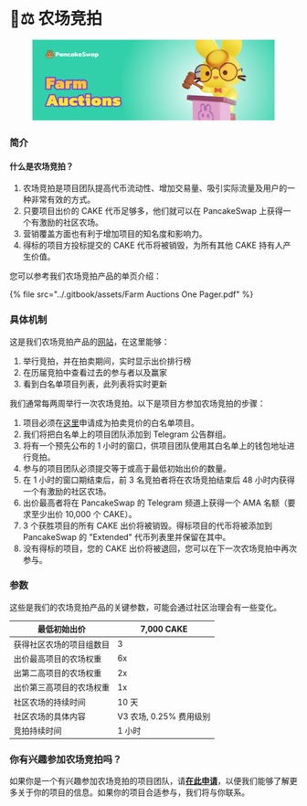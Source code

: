 # 🧑⚖ 农场竞拍

<figure><img src="../.gitbook/assets/image (10) (1).png" alt=""><figcaption></figcaption></figure>

### 简介&#x20;

#### 什么是农场竞拍？&#x20;

1. 农场竞拍是项目团队提高代币流动性、增加交易量、吸引实际流量及用户的一种非常有效的方式。&#x20;
2. 只要项目出价的 CAKE 代币足够多，他们就可以在 PancakeSwap 上获得一个有激励的社区农场。&#x20;
3. 营销覆盖方面也有利于增加项目的知名度和影响力。
4. 得标的项目方投标提交的 CAKE 代币将被销毁，为所有其他 CAKE 持有人产生价值。

您可以参考我们农场竞拍产品的单页介绍：

{% file src="../.gitbook/assets/Farm Auctions One Pager.pdf" %}

### 具体机制&#x20;

这是我们农场竞拍产品的[网站](https://pancakeswap.finance/farms/auction)，在这里能够：&#x20;

1. 举行竞拍，并在拍卖期间，实时显示出价排行榜&#x20;
2. 在历届竞拍中查看过去的参与者以及赢家
3. 看到白名单项目列表，此列表将实时更新

我们通常每两周举行一次农场竞拍。以下是项目方参加农场竞拍的步骤：&#x20;

1. 项目必须在[这里](https://docs.google.com/forms/d/e/1FAIpQLSfQNsAfh98SAfcqJKR3is2hdvMRdnvfd2F3Hql96vXHgIi3Bw/viewform)申请成为拍卖竞价的白名单项目。&#x20;
2. 我们将把白名单上的项目团队添加到 Telegram 公告群组。&#x20;
3. 将有一个预先公布的 1 小时的窗口，供项目团队使用其白名单上的钱包地址进行竞拍。
4. 参与的项目团队必须提交等于或高于最低初始出价的数量。&#x20;
5. 在 1 小时的窗口期结束后，前 3 名竞拍者将在农场竞拍结束后 48 小时内获得一个有激励的社区农场。&#x20;
6. 出价最高者将在 PancakeSwap 的 Telegram 频道上获得一个 AMA 名额（要求至少出价 10,000 个 CAKE）。
7. 3 个获胜项目的所有 CAKE 出价将被销毁。得标项目的代币将被添加到 PancakeSwap 的 "Extended" 代币列表里并保留在其中。
8. 没有得标的项目，您的 CAKE 出价将被退回，您可以在下一次农场竞拍中再次参与。

### 参数&#x20;

这些是我们的农场竞拍产品的关键参数，可能会通过社区治理会有一些变化。

| 最低初始出价       | 7,000 CAKE        |
| ------------ | ----------------- |
| 获得社区农场的项目组数目 | 3                 |
| 出价最高项目的农场权重  | 6x                |
| 出第二高项目的农场权重  | 2x                |
| 出价第三高项目的农场权重 | 1x                |
| 社区农场的持续时间    | 10 天              |
| 社区农场的具体内容    | V3 农场, 0.25% 费用级别 |
| 竞拍持续时间       | 1 小时              |

### 你有兴趣参加农场竞拍吗？

如果你是一个有兴趣参加农场竞拍的项目团队，请[**在此申请**](https://docs.google.com/forms/d/e/1FAIpQLSfQNsAfh98SAfcqJKR3is2hdvMRdnvfd2F3Hql96vXHgIi3Bw/viewform)，以便我们能够了解更多关于你的项目的信息。如果你的项目合适参与，我们将与你联系。
